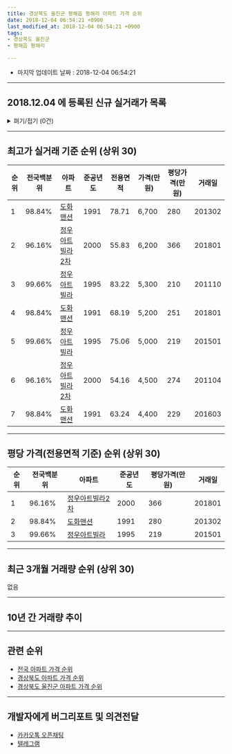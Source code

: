 ```yaml
---
title: 경상북도 울진군 평해읍 평해리 아파트 가격 순위
date: 2018-12-04 06:54:21 +0900
last_modified_at: 2018-12-04 06:54:21 +0900
tags:
- 경상북도 울진군
- 평해읍 평해리

---
```


* 마지막 업데이트 날짜 : 2018-12-04 06:54:21

---

## 2018.12.04 에 등록된 신규 실거래가 목록

<details>
<summary>펴기/접기 (0건)</summary>
<div markdown="1">

|아파트|전국백분위|준공년도|전용면적|가격(만원)|평당가격(만원)|거래일|
|---|---|---|---|---|---|---|
|없음|||||||


</div>
</details>

---

## 최고가 실거래 기준 순위 (상위 30)


|순위|전국백분위|아파트|준공년도|전용면적|가격(만원)|평당가격(만원)|거래일|
|---|---|---|---|---|---|---|---|
|1|98.84%|[도화맨션](https://search.naver.com/search.naver?query=%EA%B2%BD%EC%83%81%EB%B6%81%EB%8F%84+%EC%9A%B8%EC%A7%84%EA%B5%B0+%ED%8F%89%ED%95%B4%EC%9D%8D+%ED%8F%89%ED%95%B4%EB%A6%AC+%EB%8F%84%ED%99%94%EB%A7%A8%EC%85%98)|1991|78.71|6,700|280|201302|
|2|96.16%|[정우아트빌라2차](https://search.naver.com/search.naver?query=%EA%B2%BD%EC%83%81%EB%B6%81%EB%8F%84+%EC%9A%B8%EC%A7%84%EA%B5%B0+%ED%8F%89%ED%95%B4%EC%9D%8D+%ED%8F%89%ED%95%B4%EB%A6%AC+%EC%A0%95%EC%9A%B0%EC%95%84%ED%8A%B8%EB%B9%8C%EB%9D%BC2%EC%B0%A8)|2000|55.83|6,200|366|201801|
|3|99.66%|[정우아트빌라](https://search.naver.com/search.naver?query=%EA%B2%BD%EC%83%81%EB%B6%81%EB%8F%84+%EC%9A%B8%EC%A7%84%EA%B5%B0+%ED%8F%89%ED%95%B4%EC%9D%8D+%ED%8F%89%ED%95%B4%EB%A6%AC+%EC%A0%95%EC%9A%B0%EC%95%84%ED%8A%B8%EB%B9%8C%EB%9D%BC)|1995|83.22|5,300|210|201110|
|4|98.84%|[도화맨션](https://search.naver.com/search.naver?query=%EA%B2%BD%EC%83%81%EB%B6%81%EB%8F%84+%EC%9A%B8%EC%A7%84%EA%B5%B0+%ED%8F%89%ED%95%B4%EC%9D%8D+%ED%8F%89%ED%95%B4%EB%A6%AC+%EB%8F%84%ED%99%94%EB%A7%A8%EC%85%98)|1991|68.19|5,200|251|201801|
|5|99.66%|[정우아트빌라](https://search.naver.com/search.naver?query=%EA%B2%BD%EC%83%81%EB%B6%81%EB%8F%84+%EC%9A%B8%EC%A7%84%EA%B5%B0+%ED%8F%89%ED%95%B4%EC%9D%8D+%ED%8F%89%ED%95%B4%EB%A6%AC+%EC%A0%95%EC%9A%B0%EC%95%84%ED%8A%B8%EB%B9%8C%EB%9D%BC)|1995|75.06|5,000|219|201501|
|6|96.16%|[정우아트빌라2차](https://search.naver.com/search.naver?query=%EA%B2%BD%EC%83%81%EB%B6%81%EB%8F%84+%EC%9A%B8%EC%A7%84%EA%B5%B0+%ED%8F%89%ED%95%B4%EC%9D%8D+%ED%8F%89%ED%95%B4%EB%A6%AC+%EC%A0%95%EC%9A%B0%EC%95%84%ED%8A%B8%EB%B9%8C%EB%9D%BC2%EC%B0%A8)|2000|54.16|4,500|274|201104|
|7|98.84%|[도화맨션](https://search.naver.com/search.naver?query=%EA%B2%BD%EC%83%81%EB%B6%81%EB%8F%84+%EC%9A%B8%EC%A7%84%EA%B5%B0+%ED%8F%89%ED%95%B4%EC%9D%8D+%ED%8F%89%ED%95%B4%EB%A6%AC+%EB%8F%84%ED%99%94%EB%A7%A8%EC%85%98)|1991|63.24|4,400|229|201603|


---

## 평당 가격(전용면적 기준) 순위 (상위 30)


|순위|전국백분위|아파트|준공년도|평당가격(만원)|거래일|
|---|---|---|---|---|---|
|1|96.16%|[정우아트빌라2차](https://search.naver.com/search.naver?query=%EA%B2%BD%EC%83%81%EB%B6%81%EB%8F%84+%EC%9A%B8%EC%A7%84%EA%B5%B0+%ED%8F%89%ED%95%B4%EC%9D%8D+%ED%8F%89%ED%95%B4%EB%A6%AC+%EC%A0%95%EC%9A%B0%EC%95%84%ED%8A%B8%EB%B9%8C%EB%9D%BC2%EC%B0%A8)|2000|366|201801|
|2|98.84%|[도화맨션](https://search.naver.com/search.naver?query=%EA%B2%BD%EC%83%81%EB%B6%81%EB%8F%84+%EC%9A%B8%EC%A7%84%EA%B5%B0+%ED%8F%89%ED%95%B4%EC%9D%8D+%ED%8F%89%ED%95%B4%EB%A6%AC+%EB%8F%84%ED%99%94%EB%A7%A8%EC%85%98)|1991|280|201302|
|3|99.66%|[정우아트빌라](https://search.naver.com/search.naver?query=%EA%B2%BD%EC%83%81%EB%B6%81%EB%8F%84+%EC%9A%B8%EC%A7%84%EA%B5%B0+%ED%8F%89%ED%95%B4%EC%9D%8D+%ED%8F%89%ED%95%B4%EB%A6%AC+%EC%A0%95%EC%9A%B0%EC%95%84%ED%8A%B8%EB%B9%8C%EB%9D%BC)|1995|219|201501|


---

## 최근 3개월 거래량 순위 (상위 30)

없음

---

## 10년 간 거래량 추이


<div style="width:100%;">
    <canvas id="deal_progress" height="250"></canvas>
</div>

<script>
new Chart(document.getElementById("deal_progress"), {
    type: 'line',
    data: {
        labels: ['200812','200901','200902','200903','200904','200905','200906','200907','200908','200909','200910','200911','200912','201001','201002','201003','201004','201005','201006','201007','201008','201009','201010','201011','201012','201101','201102','201103','201104','201105','201106','201107','201108','201109','201110','201111','201112','201201','201202','201203','201204','201205','201206','201207','201208','201209','201210','201211','201212','201301','201302','201303','201304','201305','201306','201307','201308','201309','201310','201311','201312','201401','201402','201403','201404','201405','201406','201407','201408','201409','201410','201411','201412','201501','201502','201503','201504','201505','201506','201507','201508','201509','201510','201511','201512','201601','201602','201603','201604','201605','201606','201607','201608','201609','201610','201611','201612','201701','201702','201703','201704','201705','201706','201707','201708','201709','201710','201711','201712','201801','201802','201803','201804','201805','201806','201807','201808','201809','201810','201811','201812'],
        datasets: [{
            label: '실거래 수',
            pointRadius: 1,
            data: [0, 0, 1, 0, 0, 1, 0, 1, 0, 0, 1, 0, 1, 1, 1, 1, 0, 3, 3, 1, 0, 1, 0, 1, 1, 0, 0, 0, 1, 0, 1, 1, 0, 1, 3, 2, 0, 0, 0, 0, 1, 1, 0, 0, 1, 0, 1, 0, 0, 0, 1, 0, 0, 0, 0, 0, 0, 0, 0, 0, 0, 0, 0, 0, 1, 0, 0, 0, 0, 0, 0, 1, 0, 1, 0, 1, 0, 1, 0, 0, 0, 0, 0, 0, 0, 0, 1, 1, 0, 0, 0, 0, 0, 0, 0, 0, 0, 0, 0, 0, 0, 0, 0, 0, 0, 1, 0, 0, 0, 2, 0, 0, 0, 0, 0, 0, 0, 0, 0, 0, 0],
            borderColor: "rgba(255, 201, 14, 1)",
            backgroundColor: "rgba(255, 201, 14, 0.5)",
            fill: true,
        }]
    },
    options: {
        responsive: true,
        title: {
            display: true,
            text: '10년간 거래량 추이'
        },
        tooltips: {
            mode: 'index',
            intersect: false,
        },
        hover: {
            mode: 'nearest',
            intersect: true
        },
        scales: {
            xAxes: [{
                display: true,
                scaleLabel: {
                    display: true,
                    labelString: '년/월'
                }
            }],
            yAxes: [{
                display: true,
                ticks: {
                    suggestedMin: 0,
                },
                scaleLabel: {
                    display: true,
                    labelString: '실거래 수'
                }
            }]
        }
    }
});

</script>


---

## 관련 순위

- [전국 아파트 가격 순위](https://inasie.github.io/apt-ranking/전국)
- [경상북도 아파트 가격 순위](https://inasie.github.io/apt-ranking/경상북도)
- [경상북도 울진군 아파트 가격 순위](https://inasie.github.io/apt-ranking/경상북도-울진군)


---

## 개발자에게 버그리포트 및 의견전달

- [카카오톡 오픈채팅](https://open.kakao.com/o/gLJUAP4)
- [텔레그램](https://t.me/inasie)

